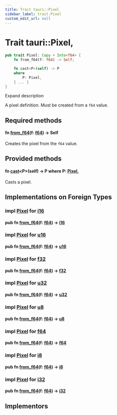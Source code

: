 ```yaml
---
title: Trait tauri::Pixel
sidebar_label: trait.Pixel
custom_edit_url: null
---
```


  # Trait tauri::Pixel,

```rs
pub trait Pixel: Copy + Into<f64> {
    fn from_f64(f: f64) -> Self;

    fn cast<P>(self) -> P
    where
        P: Pixel,
    { ... }
}
```

Expand description

A pixel definition. Must be created from a `f64` value.

## Required methods

#### fn [from_f64](/docs/api/rust/tauri/about:blank#tymethod.from_f64)(f: [f64](https://doc.rust-lang.org/1.54.0/std/primitive.f64.html)) -> Self

Creates the pixel from the `f64` value.

## Provided methods

#### fn [cast](/docs/api/rust/tauri/about:blank#method.cast)&lt;P>(self) -> P where P: [Pixel](/docs/api/rust/tauri/trait.Pixel "trait tauri::Pixel"),

Casts a pixel.

## Implementations on Foreign Types

### impl [Pixel](/docs/api/rust/tauri/trait.Pixel "trait tauri::Pixel") for [i16](https://doc.rust-lang.org/1.54.0/std/primitive.i16.html)

#### pub fn [from_f64](/docs/api/rust/tauri/about:blank#tymethod.from_f64)(f: [f64](https://doc.rust-lang.org/1.54.0/std/primitive.f64.html)) -> [i16](https://doc.rust-lang.org/1.54.0/std/primitive.i16.html)

### impl [Pixel](/docs/api/rust/tauri/trait.Pixel "trait tauri::Pixel") for [u16](https://doc.rust-lang.org/1.54.0/std/primitive.u16.html)

#### pub fn [from_f64](/docs/api/rust/tauri/about:blank#tymethod.from_f64)(f: [f64](https://doc.rust-lang.org/1.54.0/std/primitive.f64.html)) -> [u16](https://doc.rust-lang.org/1.54.0/std/primitive.u16.html)

### impl [Pixel](/docs/api/rust/tauri/trait.Pixel "trait tauri::Pixel") for [f32](https://doc.rust-lang.org/1.54.0/std/primitive.f32.html)

#### pub fn [from_f64](/docs/api/rust/tauri/about:blank#tymethod.from_f64)(f: [f64](https://doc.rust-lang.org/1.54.0/std/primitive.f64.html)) -> [f32](https://doc.rust-lang.org/1.54.0/std/primitive.f32.html)

### impl [Pixel](/docs/api/rust/tauri/trait.Pixel "trait tauri::Pixel") for [u32](https://doc.rust-lang.org/1.54.0/std/primitive.u32.html)

#### pub fn [from_f64](/docs/api/rust/tauri/about:blank#tymethod.from_f64)(f: [f64](https://doc.rust-lang.org/1.54.0/std/primitive.f64.html)) -> [u32](https://doc.rust-lang.org/1.54.0/std/primitive.u32.html)

### impl [Pixel](/docs/api/rust/tauri/trait.Pixel "trait tauri::Pixel") for [u8](https://doc.rust-lang.org/1.54.0/std/primitive.u8.html)

#### pub fn [from_f64](/docs/api/rust/tauri/about:blank#tymethod.from_f64)(f: [f64](https://doc.rust-lang.org/1.54.0/std/primitive.f64.html)) -> [u8](https://doc.rust-lang.org/1.54.0/std/primitive.u8.html)

### impl [Pixel](/docs/api/rust/tauri/trait.Pixel "trait tauri::Pixel") for [f64](https://doc.rust-lang.org/1.54.0/std/primitive.f64.html)

#### pub fn [from_f64](/docs/api/rust/tauri/about:blank#tymethod.from_f64)(f: [f64](https://doc.rust-lang.org/1.54.0/std/primitive.f64.html)) -> [f64](https://doc.rust-lang.org/1.54.0/std/primitive.f64.html)

### impl [Pixel](/docs/api/rust/tauri/trait.Pixel "trait tauri::Pixel") for [i8](https://doc.rust-lang.org/1.54.0/std/primitive.i8.html)

#### pub fn [from_f64](/docs/api/rust/tauri/about:blank#tymethod.from_f64)(f: [f64](https://doc.rust-lang.org/1.54.0/std/primitive.f64.html)) -> [i8](https://doc.rust-lang.org/1.54.0/std/primitive.i8.html)

### impl [Pixel](/docs/api/rust/tauri/trait.Pixel "trait tauri::Pixel") for [i32](https://doc.rust-lang.org/1.54.0/std/primitive.i32.html)

#### pub fn [from_f64](/docs/api/rust/tauri/about:blank#tymethod.from_f64)(f: [f64](https://doc.rust-lang.org/1.54.0/std/primitive.f64.html)) -> [i32](https://doc.rust-lang.org/1.54.0/std/primitive.i32.html)

## Implementors
  